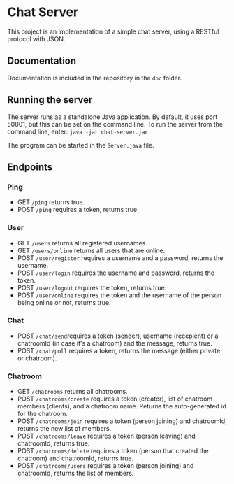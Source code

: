 # Chat Server

This project is an implementation of a simple chat server, using a RESTful protocol with JSON.

## Documentation

Documentation is included in the repository in the `doc` folder.

## Running the server

The server runs as a standalone Java application. By default, it uses port 50001,
but this can be set on the command line.
To run the server from the command line, enter: <code>java -jar chat-server.jar</code>

The program can be started in the `Server.java` file. 

## Endpoints

### Ping
- GET `/ping` returns true.
- POST `/ping` requires a token, returns true.

### User
- GET `/users` returns all registered usernames.
- GET `/users/online` returns all users that are online.
- POST `/user/register` requires a username and a password, returns the username.
- POST `/user/login` requires the username and password, returns the token.
- POST `/user/logout` requires the token, returns true.
- POST `/user/online` requires the token and the username of the person being online or not, returns true.

### Chat
- POST `/chat/send`requires a token (sender), username (recepient) or a chatroomId (in case it's a chatroom) and the message, returns true.
- POST `/chat/poll` requires a token, returns the message (either private or chatroom).

### Chatroom
- GET `/chatrooms` returns all chatrooms.
- POST `/chatrooms/create` requires a token (creator), list of chatroom members (clients), and a chatroom name. Returns the auto-generated id for the chatroom.
- POST `/chatrooms/join` requires a token (person joining) and chatroomId, returns the new list of members.
- POST `/chatrooms/leave` requires a token (person leaving) and chatroomId, returns true.
- POST `/chatrooms/delete` requires a token (person that created the chatroom) and chatroomId, returns true.
- POST `/chatrooms/users` requires a token (person joining) and chatroomId, returns the list of members.
  
